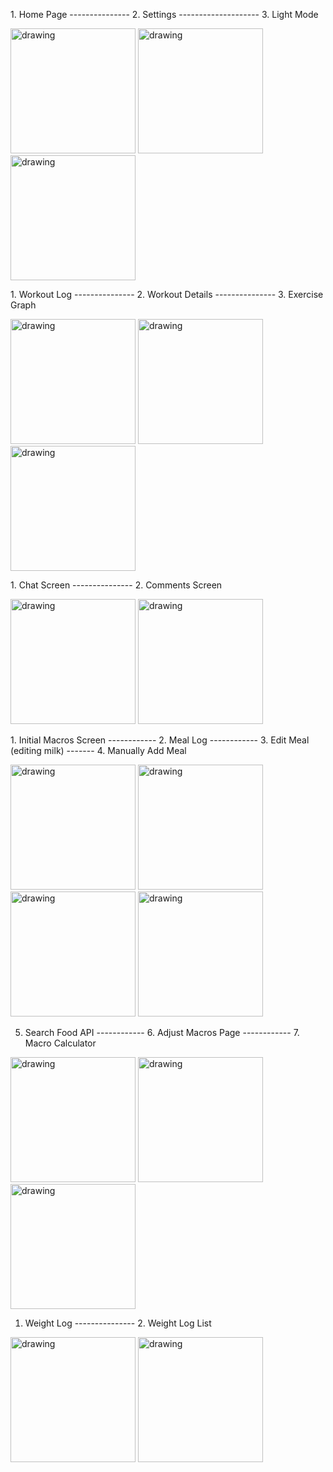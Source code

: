 <Text>1. Home Page --------------- 2. Settings -------------------- 3. Light Mode</Text> 

<img src="Home.jpg" alt="drawing" width="200"/> <img src="Settings.jpg" alt="drawing" width="200"/> <img src="LightMode.jpg" alt="drawing" width="200"/> 


  
<Text>1. Workout Log ---------------  2. Workout Details --------------- 3. Exercise Graph</Text>

<img src="WorkoutLog.jpg" alt="drawing" width="200"/> <img src="WorkoutDetails.jpg" alt="drawing" width="200"/> <img src="ExerciseGraph.jpg" alt="drawing" width="200"/>


<Text>1. Chat Screen ---------------  2. Comments Screen  </Text>

<img src="ChatScreen.jpg" alt="drawing" width="200"/> <img src="CommentsScreen.jpg" alt="drawing" width="200"/>


<Text>1. Initial Macros Screen ------------ 2. Meal Log ------------ 3. Edit Meal (editing milk) ------- 4. Manually Add Meal 

<img src="Macros1.jpg" alt="drawing" width="200"/> <img src="MealLog.jpg" alt="drawing" width="200"/> <img src="EditMeal.jpg" alt="drawing" width="200"/> <img src="AddMeal.jpg" alt="drawing" width="200"/> 


5. Search Food API ------------ 6. Adjust Macros Page ------------ 7. Macro Calculator

<img src="FoodSearchAPI.jpg" alt="drawing" width="200"/> <img src="EditMacros.jpg" alt="drawing" width="200"/> <img src="MacroCalculator.jpg" alt="drawing" width="200"/>


1. Weight Log --------------- 2. Weight Log List

<img src="WeightLog.jpg" alt="drawing" width="200"/>  <img src="WeightLogList.jpg" alt="drawing" width="200"/> 



